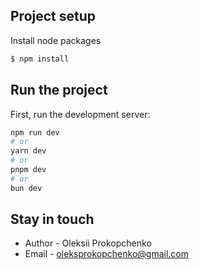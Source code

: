 
## Project setup

Install node packages

```bash
$ npm install
```

## Run the project

First, run the development server:

```bash
npm run dev
# or
yarn dev
# or
pnpm dev
# or
bun dev
```

## Stay in touch

- Author - Oleksii Prokopchenko
- Email - oleksprokopchenko@gmail.com

